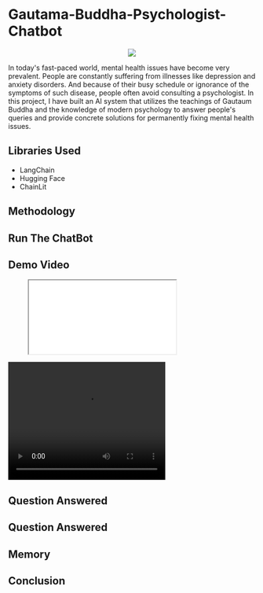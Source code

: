 # Gautama-Buddha-Psychologist-Chatbot
<p align="center">
<img src="https://e0.pxfuel.com/wallpapers/344/189/desktop-wallpaper-buddha-anime-buddhist-art.jpg">
</p>
<p>In today's fast-paced world, mental health issues have become very prevalent. People are constantly suffering from illnesses like depression and anxiety disorders. And because of their busy schedule or ignorance of the symptoms of such disease, people often avoid consulting a psychologist. In this project, I have built an AI system that utilizes the teachings of Gautaum Buddha and the knowledge of modern psychology to answer people's queries and provide concrete solutions for permanently fixing mental health issues. </p>
<h2>Libraries Used</h2>
<ul>
  <li>LangChain</li>
  <li>Hugging Face</li>
  <li>ChainLit</li>
</ul>
<h2>Methodology</h2>
<h2>Run The ChatBot</h2>
<h2>Demo Video</h2>
<figure class="video_container">
  <iframe src= frameborder="0" allowfullscreen="true"> 
</iframe>
</figure>

<video width="320" height="240" controls>
  <source src="https://github.com/NavinBondade/Gautama-Buddha-Psychologist-Chatbot/blob/3ae8f09dc82b2a658722fd0cfb5fc75770cc894b/Gautama%20Buddha%20Psychologist%20Chatbot/result/Demo%20Video.mp4" type="video/mp4">
</video>


<h2>Question Answered</h2>



<h2>Question Answered</h2>
<h2>Memory</h2>
<h2>Conclusion</h2>



